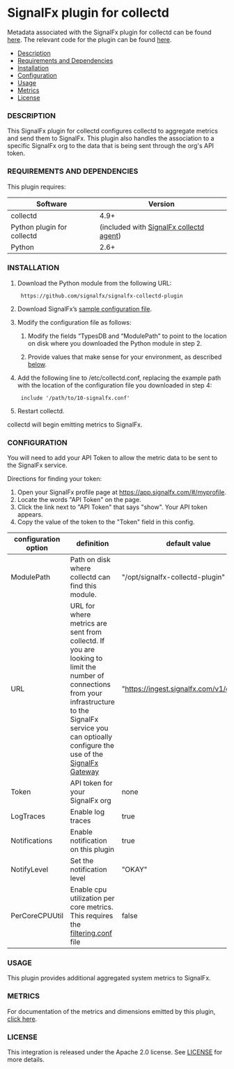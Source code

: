 # SignalFx plugin for collectd

Metadata associated with the SignalFx plugin for collectd can be found <a target="_blank" href="https://github.com/signalfx/integrations/tree/release/signalfx-metadata">here</a>. The relevant code for the plugin can be found <a target="_blank" href="https://github.com/signalfx/collectd-signalfx/">here</a>.

- [Description](#description)
- [Requirements and Dependencies](#requirements-and-dependencies)
- [Installation](#installation)
- [Configuration](#configuration)
- [Usage](#usage)
- [Metrics](#metrics)
- [License](#license)

### DESCRIPTION

This SignalFx plugin for collectd configures collectd to aggregate metrics and send them to SignalFx. This plugin also handles the association to a specific SignalFx org to the data that is being sent through the org's API token.

### REQUIREMENTS AND DEPENDENCIES

This plugin requires:

| Software          | Version        |
|-------------------|----------------|
| collectd  |  4.9+  |
| Python plugin for collectd | (included with [SignalFx collectd agent](https://github.com/signalfx/integrations/tree/master/collectd)[](sfx_link:collectd)) |
| Python    |  2.6+ |

### INSTALLATION

1. Download the Python module from the following URL:

        https://github.com/signalfx/signalfx-collectd-plugin

2. Download SignalFx’s <a target="_blank" href="https://github.com/signalfx/integrations/blob/master/signalfx-metadata/10-signalfx.conf">sample configuration file</a>.

3. Modify the configuration file as follows:

    1. Modify the fields “TypesDB and “ModulePath” to point to the location on disk where you downloaded the Python module in step 2.

    2. Provide values that make sense for your environment, as described [below](#configuration).

4. Add the following line to /etc/collectd.conf, replacing the example path with the location of the configuration file you downloaded in step 4:

        include '/path/to/10-signalfx.conf'

5. Restart collectd.

collectd will begin emitting metrics to SignalFx.

### CONFIGURATION

You will need to add your API Token to allow the metric data to be sent to the SignalFx service.

Directions for finding your token:
1. Open your SignalFx profile page at https://app.signalfx.com/#/myprofile.
2. Locate the words "API Token" on the page.
3. Click the link next to "API Token" that says "show". Your API token appears.
4. Copy the value of the token to the "Token" field in this config.

| configuration option | definition | default value |
| ---------------------|------------|---------------|
| ModulePath | Path on disk where collectd can find this module. | "/opt/signalfx-collectd-plugin" |
| URL | URL for where metrics are sent from collectd. If you are looking to limit the number of connections from your infrastructure to the SignalFx service you can optioally configure the use of the <a target="_blank" href="https://github.com/signalfx/integrations/tree/master/metricproxy">SignalFx Gateway</a> | "https://ingest.signalfx.com/v1/collectd" |
| Token | API token for your SignalFx org | none |
| LogTraces | Enable log traces | true |
| Notifications | Enable notification on this plugin | true |
| NotifyLevel | Set the notification level | "OKAY" |
| PerCoreCPUUtil | Enable cpu utilization per core metrics.  This requires the [filtering.conf](../collectd-match\_regex/filtering.conf) file| false |


### USAGE

This plugin provides additional aggregated system metrics to SignalFx.

### METRICS

For documentation of the metrics and dimensions emitted by this plugin, [click here](./docs).

### LICENSE

This integration is released under the Apache 2.0 license. See [LICENSE](./LICENSE) for more details.
